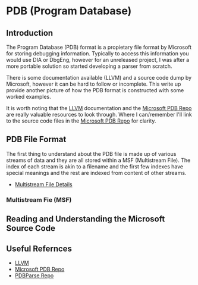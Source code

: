 # PDB (Program Database) 
## Introduction
The Program Database (PDB) format is a propietary file format by Microsoft for storing debugging information. Typically to access this information you would use DIA or DbgEng, however for an unreleased project, I was after a more portable solution so started developing a parser from scratch.

There is some documentation available (LLVM) and a source code dump by Microsoft, however it can be hard to follow or incomplete. This write up provide another picture of how the PDB format is constructed with some worked examples.

It is worth noting that the [LLVM](https://llvm.org/docs/PDB/index.html) documentation and the [Microsoft PDB Repo](https://github.com/microsoft/microsoft-pdb) are really valuable resources to look through. Where I can/remember I'll link to the source code files in the [Microsoft PDB Repo](https://github.com/microsoft/microsoft-pdb) for clarity.


## PDB File Format
The first thing to understand about the PDB file is made up of various streams of data and they are all stored within a MSF (Multistream File). The index of each stream is akin to a filename and the first few indexes have special meanings and the rest are indexed from content of other streams.

* [Multistream File Details](MultipleStreamFormat.MD)

### Multistream Fie (MSF)






## Reading and Understanding the Microsoft Source Code

## Useful Refernces
* [LLVM](https://llvm.org/docs/PDB/index.html)
* [Microsoft PDB Repo](https://github.com/microsoft/microsoft-pdb)
* [PDBParse Repo](https://github.com/moyix/pdbparse/tree/master/pdbparse)
